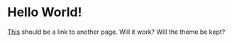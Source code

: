 # Hello World!

[This](./projects/ProjectA.md) should be a link to another page. Will it work? Will the theme be kept?